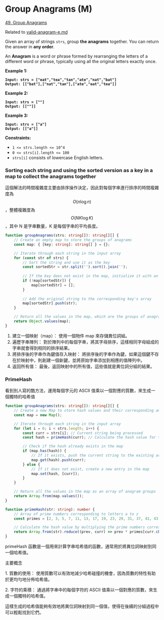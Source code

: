# Group Anagrams (M)

[49. Group Anagrams](https://leetcode.com/problems/group-anagrams/)

Related to [valid-anagram-e.md](valid-anagram-e.md "mention")



Given an array of strings `strs`, group **the anagrams** together. You can return the answer in **any order**.

An **Anagram** is a word or phrase formed by rearranging the letters of a different word or phrase, typically using all the original letters exactly once.

&#x20;

**Example 1:**

<pre><code><strong>Input: strs = ["eat","tea","tan","ate","nat","bat"]
</strong><strong>Output: [["bat"],["nat","tan"],["ate","eat","tea"]]
</strong></code></pre>

**Example 2:**

<pre><code><strong>Input: strs = [""]
</strong><strong>Output: [[""]]
</strong></code></pre>

**Example 3:**

<pre><code><strong>Input: strs = ["a"]
</strong><strong>Output: [["a"]]
</strong></code></pre>

&#x20;

**Constraints:**

* `1 <= strs.length <= 10^4`
* `0 <= strs[i].length <= 100`
* `strs[i]` consists of lowercase English letters.



### Sorting each string and using the sorted version as a key in a map to collect the anagrams together

這個解法的時間複雜度主要由排序操作決定，因此對每個字串進行排序的時間複雜度為 $$O(n \log n)$$，整體複雜度為  $$O(NK \log K)$$，其中 N 是字串數量，K 是每個字串的平均長度。

```typescript
function groupAnagrams(strs: string[]): string[][] {
    // Create an empty map to store the groups of anagrams
    const map: { [key: string]: string[] } = {};

    // Iterate through each string in the input array
    for (const str of strs) {
        // Sort the string and use it as the key
        const sortedStr = str.split('').sort().join('');
        
        // If the key does not exist in the map, initialize it with an empty array
        if (!map[sortedStr]) {
            map[sortedStr] = [];
        }
        
        // Add the original string to the corresponding key's array
        map[sortedStr].push(str);
    }

    // Return all the values in the map, which are the groups of anagrams
    return Object.values(map);
}
```

1. 建立一個映射（map）： 使用一個物件 map 來存儲異位詞組。
2. 遍歷字串陣列： 對於陣列中的每個字串，將其字母排序，這樣相同字母組成的字串就會得到相同的排序結果。
3. 將排序後的字串作為鍵值存入映射： 將排序後的字串作為鍵，如果這個鍵不存在於映射中，則創建一個新鍵，並將原始字串添加到相應的值陣列中。
4. 返回所有值： 最後，返回映射中的所有值，這些值就是異位詞分組的結果。

### PrimeHash

看到別人寫的酷方法，運用每個字元的 ASCII 值乘以一個對應的質數，來生成一個獨特的哈希值

```typescript
function groupAnagrams(strs: string[]): string[][] {
    // Create a new Map to store hash values and their corresponding anagram groups
    const map = new Map();

    // Iterate through each string in the input array
    for (let i = 0; i < strs.length; i++) {
        const curr = strs[i]; // Current string being processed
        const hash = primeHash(curr); // Calculate the hash value for the current string

        // Check if the hash already exists in the map
        if (map.has(hash)) {
            // If it exists, push the current string to the existing array
            map.get(hash).push(curr);
        } else {
            // If it does not exist, create a new entry in the map
            map.set(hash, [curr]);
        }
    }

    // Return all the values in the map as an array of anagram groups
    return Array.from(map.values());
}

function primeHash(str: string): number {
    // Array of prime numbers corresponding to letters a to z
    const primes = [2, 3, 5, 7, 11, 13, 17, 19, 23, 29, 31, 37, 41, 43, 47, 53, 59, 61, 67, 71, 73, 79, 83, 89, 97, 101];

    // Calculate the hash value by multiplying the prime numbers corresponding to each character
    return Array.from(str).reduce((prev, curr) => prev * primes[curr.charCodeAt(0) - 97], 1);
}
```

primeHash 函數是一個用來計算字串哈希值的函數，通常用於將異位詞映射到同一個哈希值。



主要概念

1\. 質數的使用： 使用質數可以有效地減少哈希碰撞的機會，因為質數的特性有助於更均勻地分佈哈希值。

2\. 字符的乘積： 通過將字串中的每個字符的 ASCII 值乘以一個對應的質數，來生成一個獨特的哈希值。



這樣生成的哈希值能夠有效地將異位詞映射到同一個值，使得在後續的分組過程中可以輕鬆找到它們。
